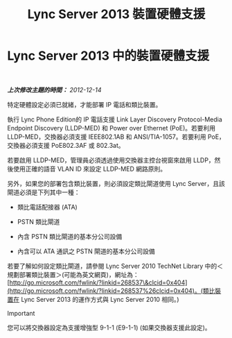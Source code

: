 ﻿---
title: Lync Server 2013 裝置硬體支援
TOCTitle: 裝置硬體支援
ms:assetid: ba07ca91-32b4-49cf-801c-47a2d1d96e18
ms:mtpsurl: https://technet.microsoft.com/zh-tw/library/Gg412908(v=OCS.15)
ms:contentKeyID: 49292137
ms.date: 08/24/2015
mtps_version: v=OCS.15
ms.translationtype: HT
---

# Lync Server 2013 中的裝置硬體支援

 

_**上次修改主題的時間：** 2012-12-14_

特定硬體設定必須已就緒，才能部署 IP 電話和類比裝置。

執行 Lync Phone Edition的 IP 電話支援 Link Layer Discovery Protocol-Media Endpoint Discovery (LLDP-MED) 和 Power over Ethernet (PoE)。若要利用 LLDP-MED，交換器必須支援 IEEE802.1AB 和 ANSI/TIA-1057。若要利用 PoE，交換器必須支援 PoE802.3AF 或 802.3at。

若要啟用 LLDP-MED，管理員必須透過使用交換器主控台視窗來啟用 LLDP，然後使用正確的語音 VLAN ID 來設定 LLDP-MED 網路原則。

另外，如果您的部署包含類比裝置，則必須設定類比閘道使用 Lync Server，且該閘道必須是下列其中一種：

  - 類比電話配接器 (ATA)

  - PSTN 類比閘道

  - 內含 PSTN 類比閘道的基本分公司設備

  - 內含可以 ATA 通訊之 PSTN 閘道的基本分公司設備

若要了解如何設定類比閘道，請參閱 Lync Server 2010 TechNet Library 中的＜規劃部署類比裝置＞(可能為英文網頁)，網址為： [http://go.microsoft.com/fwlink/?linkid=268537\&clcid=0x404](http://go.microsoft.com/fwlink/?linkid=268537%26clcid=0x404)。(類比裝置在 Lync Server 2013 的運作方式與 Lync Server 2010 相同。)

> [!IMPORTANT]  
> 您可以將交換器設定為支援增強型 9-1-1 (E9-1-1) (如果交換器支援此設定)。


